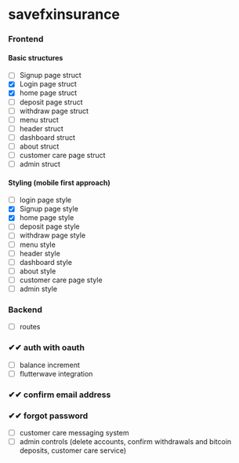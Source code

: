 # savefxinsurance

### Frontend
#### Basic structures


- [ ] Signup page struct
- [x] Login page struct
- [x] home page struct
- [ ] deposit page struct
- [ ] withdraw page struct
- [ ] menu struct
- [ ] header struct
- [ ] dashboard struct
- [ ] about struct
- [ ] customer care page struct
- [ ] admin struct

#### Styling (mobile first approach)
- [ ] login page style
- [x] Signup page style
- [x] home page style
- [ ] deposit page style
- [ ] withdraw page style
- [ ] menu style
- [ ] header style
- [ ] dashboard style
- [ ] about style
- [ ] customer care page style
- [ ] admin style

### Backend
- [ ] routes
### ✔✔ auth with oauth
- [ ] balance increment
- [ ] flutterwave integration
### ✔✔ confirm email address
### ✔✔ forgot password
- [ ] customer care messaging system
- [ ] admin controls (delete accounts, confirm withdrawals and bitcoin deposits, customer care service)

